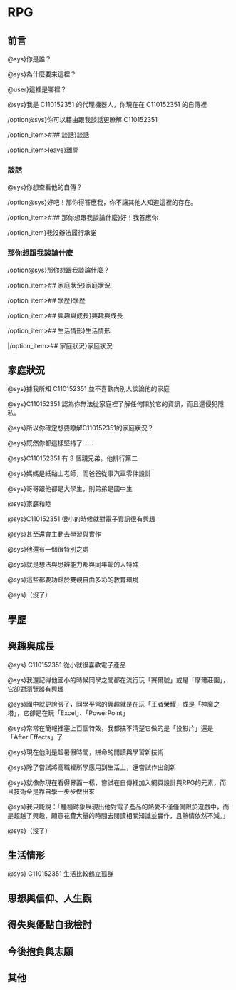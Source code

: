 # RPG

## 前言

@sys}你是誰？



@sys}為什麼要來這裡？



@user}這裡是哪裡？



@sys}我是 C110152351 的代理機器人，你現在在 C110152351 的自傳裡



/option@sys}你可以藉由跟我談話更瞭解 C110152351 

/option_item>### 談話}談話

/option_item>leave}離開



### 談話

@sys}你想查看他的自傳？



/option@sys}好吧！那你得答應我，你不讓其他人知道這裡的存在。

/option_item>### 那你想跟我談論什麼}好！我答應你

/option_item}我沒辦法履行承諾



### 那你想跟我談論什麼

/option@sys}那你想跟我談論什麼？

/option_item>## 家庭狀況}家庭狀況

/option_item>## 學歷}學歷

/option_item>## 興趣與成長}興趣與成長

/option_item>## 生活情形}生活情形

|/option_item>## 家庭狀況}家庭狀況





## 家庭狀況

@sys}據我所知 C110152351 並不喜歡向別人談論他的家庭



@sys}C110152351 認為你無法從家庭裡了解任何關於它的資訊，而且還侵犯隱私。



@sys}所以你確定想要瞭解C110152351的家庭狀況？



@sys}既然你都這樣堅持了......



@sys}C110152351 有 3 個親兄弟，他排行第二



@sys}媽媽是紙黏土老師，而爸爸從事汽車零件設計



@sys}哥哥跟他都是大學生，則弟弟是國中生



@sys}家庭和睦



@sys}C110152351 很小的時候就對電子資訊很有興趣



@sys}甚至還會主動去學習與實作



@sys}他還有一個很特別之處



@sys}就是想法與思辨能力都與同年齡的人特殊



@sys}這些都要功歸於雙親自由多彩的教育環境



@sys}（沒了）



## 學歷 





## 興趣與成長

@sys} C110152351 從小就很喜歡電子產品



@sys}我還記得他國小的時候同學之間都在流行玩「賽爾號」或是「摩爾莊園」，它卻對瀏覽器有興趣



@sys}國中就更誇張了，同學平常的興趣就是在玩「王者榮耀」或是「神魔之塔」，它卻是在玩「Excel」、「PowerPoint」



@sys}常常在簡報裡塞上百個特效，我都搞不清楚它做的是「投影片」還是「After Effects」了



@sys}現在他則是趁暑假時間，拼命的閱讀與學習新技術



@sys}除了嘗試將高職裡所學應用到生活上，還嘗試作出創新



@sys}就像你現在看得界面一樣，嘗試在自傳裡加入網頁設計與RPG的元素，而且技術全是靠自學一步步做出來



@sys}我只能說：「種種跡象展現出他對電子產品的熱愛不僅僅侷限於遊戲中，而是超越了興趣，願意花費大量的時間去閱讀相關知識並實作，且熱情依然不減。」



@sys}（沒了）



## 生活情形

@sys} C110152351 生活比較鶴立孤群





## 思想與信仰、人生觀



## 得失與優點自我檢討

## 今後抱負與志願

## 其他







